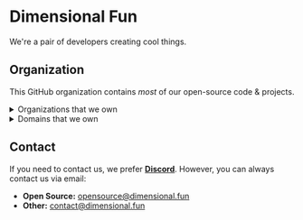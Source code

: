 # Dimensional Fun

We're a pair of developers creating cool things.

## Organization

This GitHub organization contains _most_ of our open-source code & projects. 

<details>
  <summary>Organizations that we own</summary>

  - [**KyuDiscord**](https://github.com/KyuDiscord): Home of the Kyu Discord Bot.
  - [**Keia**](https://github.com/keika-bot): Home of the Keia Music Bot
  - [**KeiryoJS**](https://github.com/KeiryoJS): A distributed nodejs discord library.
  - [**lavaclient**](https://github.com/lavaclient): Home of lavaclient & lavadeno.
  - [**dimensional-archive**](https://github.com/dimensional-archive): Old/archived projects.
  - [**krypton-lib**](https://github.com/krypton-lib): An audio player library for discord.
  - 🪦 [**SpaceDiscord**](https://github.com/SpaceDiscord)
  - 🪦 [**mixtape-bot**](https://github.com/mixtape-bot)
  - 🪦 [**mixtape-oss**](https://github.com/mixtape-oss)
  - 🪦 [**kyflx**](https://github.com/kyflx)

</details>

<details>
  <summary>Domains that we own</summary>
  
  - **kyubot.app**
  - **dimensional.fun**
  - **keia.one**
  
</details>

## Contact

If you need to contact us, we prefer [**Discord**](https://discord.gg/8R4d8RydT4). However, you can always contact us via email:

- **Open Source:** opensource@dimensional.fun
- **Other:** contact@dimensional.fun
